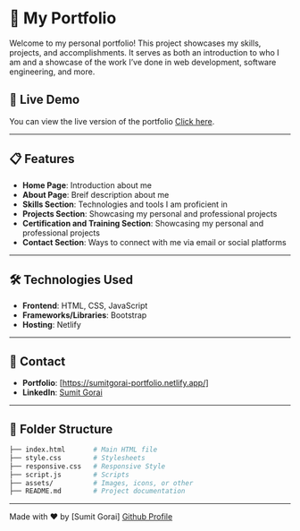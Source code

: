 # 💼 My Portfolio  

Welcome to my personal portfolio! This project showcases my skills, projects, and accomplishments. It serves as both an introduction to who I am and a showcase of the work I’ve done in web development, software engineering, and more.  

## 🚀 Live Demo  
You can view the live version of the portfolio [Click here](https://sumitgorai-portfolio.netlify.app/). 

---

## 📋 Features  
- **Home Page**: Introduction about me  
- **About Page**: Breif description about me  
- **Skills Section**: Technologies and tools I am proficient in  
- **Projects Section**: Showcasing my personal and professional projects  
- **Certification and Training Section**: Showcasing my personal and professional projects  
- **Contact Section**: Ways to connect with me via email or social platforms  

---

## 🛠️ Technologies Used  
- **Frontend**: HTML, CSS, JavaScript  
- **Frameworks/Libraries**: Bootstrap  
- **Hosting**:  Netlify
  
---
## 📧 Contact  
- **Portfolio**: [https://sumitgorai-portfolio.netlify.app/]
- **LinkedIn**: [Sumit Gorai](https://www.linkedin.com/in/sumitgorai01/)  

---

## 📂 Folder Structure

```bash
├── index.html       # Main HTML file  
├── style.css        # Stylesheets  
├── responsive.css   # Responsive Style   
├── script.js        # Scripts
├── assets/          # Images, icons, or other    
├── README.md        # Project documentation

```
---
<span align="center">Made with ❤️ by [Sumit Gorai]</span> <span align="center">  [Github Profile](https://github.com/SumitGorai01)</span>

